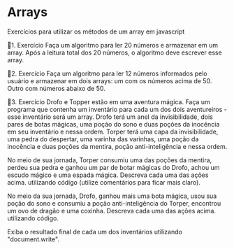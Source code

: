 # Arrays
Exercícios para utilizar os métodos de um array em javascript

🔹1. Exercício
Faça um algoritmo para ler 20 números e armazenar em um array. Após a leitura total dos 20 números, o algoritmo deve escrever esse array.

🔹2. Exercício
Faça um algoritmo para ler 12 números informados pelo usuário e armazenar em dois arrays: um com os números acima de 50. Outro com números abaixo de 50.

🔹3. Exercício
Drofo e Topper estão em uma aventura mágica. Faça um programa que contenha um inventário para cada um dos dois aventureiros - esse inventário será um array. Drofo terá um anel da invisibilidade, dois pares de botas mágicas, uma poção do sono e duas poções da inocência em seu inventário e nessa ordem. Torper terá uma capa da invisibilidade, uma pedra do despertar, uma varinha das varinhas, uma poção da inocência e duas poções da mentira, poção anti-inteligência e nessa ordem.

No meio de sua jornada, Torper consumiu uma das poções da mentira, perdeu sua pedra e ganhou um par de botar mágicas do Drofo, achou um escudo mágico e uma espada mágica. Descreva cada uma das ações acima. utilizando código (utilize comentários para ficar mais claro).

No meio da sua jornada, Drofo, ganhou mais uma bota mágica, usou sua poção do sono e consumiu a poção anti-inteligência do Torper, encontrou um ovo de dragão e uma coxinha. Descreva cada uma das ações acima. utilizando código.

Exiba o resultado final de cada um dos inventários utilizando "document.write".
